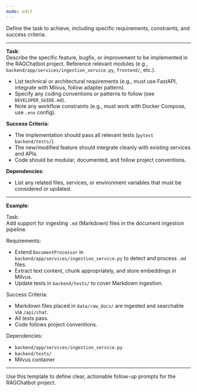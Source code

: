 ```yaml
---
mode: edit
---
```


Define the task to achieve, including specific requirements, constraints, and success criteria.

---

**Task**:  
Describe the specific feature, bugfix, or improvement to be implemented in the RAGChatbot project. Reference relevant modules (e.g., `backend/app/services/ingestion_service.py`, `frontend/`, etc.).

- List technical or architectural requirements (e.g., must use FastAPI, integrate with Milvus, follow adapter pattern).
- Specify any coding conventions or patterns to follow (see `DEVELOPER_GUIDE.md`).
- Note any workflow constraints (e.g., must work with Docker Compose, use `.env` config).

**Success Criteria**:  
- The implementation should pass all relevant tests (`pytest backend/tests/`).
- The new/modified feature should integrate cleanly with existing services and APIs.
- Code should be modular, documented, and follow project conventions.

**Dependencies**:  
- List any related files, services, or environment variables that must be considered or updated.

---

**Example**:

Task:  
Add support for ingesting `.md` (Markdown) files in the document ingestion pipeline.

Requirements:  
- Extend `DocumentProcessor` in `backend/app/services/ingestion_service.py` to detect and process `.md` files.
- Extract text content, chunk appropriately, and store embeddings in Milvus.
- Update tests in `backend/tests/` to cover Markdown ingestion.

Success Criteria:  
- Markdown files placed in `data/raw_docs/` are ingested and searchable via `/api/chat`.
- All tests pass.
- Code follows project conventions.

Dependencies:  
- `backend/app/services/ingestion_service.py`
- `backend/tests/`
- Milvus container

---

Use this template to define clear, actionable follow-up prompts for the RAGChatbot project.